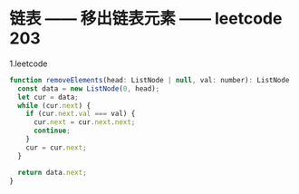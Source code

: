 # 链表 —— 移出链表元素 —— leetcode 203

1.leetcode

```javascript
function removeElements(head: ListNode | null, val: number): ListNode | null {
  const data = new ListNode(0, head);
  let cur = data;
  while (cur.next) {
    if (cur.next.val === val) {
      cur.next = cur.next.next;
      continue;
    }
    cur = cur.next;
  }

  return data.next;
}
```
